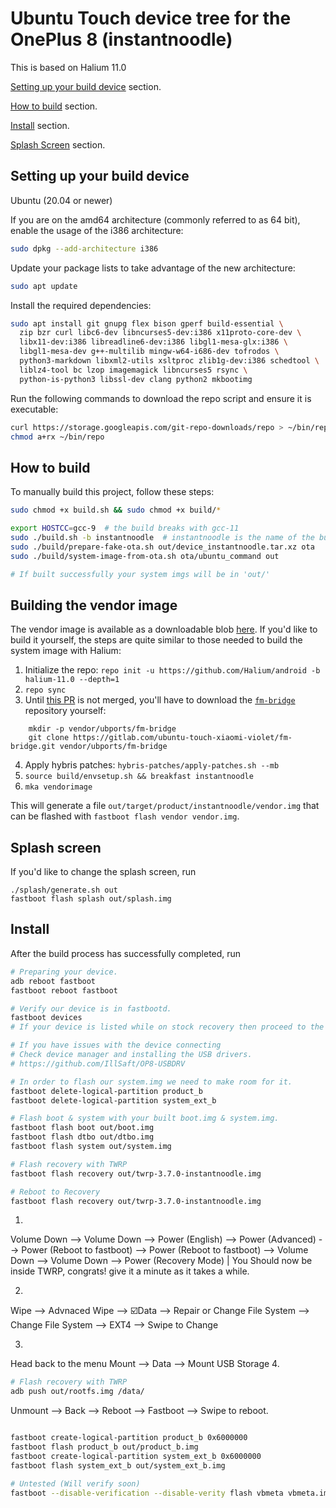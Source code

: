 # Ubuntu Touch device tree for the OnePlus 8 (instantnoodle)

This is based on Halium 11.0

[Setting up your build device](#setting-up-your-build-device) section.

[How to build](#How-to-build) section.

[Install](#install) section.

[Splash Screen](#Splash-screen) section.


## Setting up your build device

Ubuntu (20.04 or newer)

If you are on the amd64 architecture (commonly referred to as 64 bit), enable the usage of the i386 architecture:

```bash
sudo dpkg --add-architecture i386
```

Update your package lists to take advantage of the new architecture:

```bash
sudo apt update
```

Install the required dependencies:

```bash
sudo apt install git gnupg flex bison gperf build-essential \
  zip bzr curl libc6-dev libncurses5-dev:i386 x11proto-core-dev \
  libx11-dev:i386 libreadline6-dev:i386 libgl1-mesa-glx:i386 \
  libgl1-mesa-dev g++-multilib mingw-w64-i686-dev tofrodos \
  python3-markdown libxml2-utils xsltproc zlib1g-dev:i386 schedtool \
  liblz4-tool bc lzop imagemagick libncurses5 rsync \
  python-is-python3 libssl-dev clang python2 mkbootimg 

```

Run the following commands to download the repo script and ensure it is executable:

```bash
curl https://storage.googleapis.com/git-repo-downloads/repo > ~/bin/repo
chmod a+rx ~/bin/repo
```



## How to build

To manually build this project, follow these steps:

```bash
sudo chmod +x build.sh && sudo chmod +x build/*
```

```bash
export HOSTCC=gcc-9  # the build breaks with gcc-11
sudo ./build.sh -b instantnoodle  # instantnoodle is the name of the build directory
sudo ./build/prepare-fake-ota.sh out/device_instantnoodle.tar.xz ota
sudo ./build/system-image-from-ota.sh ota/ubuntu_command out

# If built successfully your system imgs will be in 'out/'
```


## Building the vendor image

The vendor image is available as a downloadable blob
[here](https://github.com/ubuntu-touch-violet/ubuntu-touch-violet/releases/tag/20210510).
If you'd like to build it yourself, the steps are quite similar to those needed
to build the system image with Halium:

1. Initialize the repo: `repo init -u https://github.com/Halium/android -b halium-11.0 --depth=1`
2. `repo sync`
3. Until [this PR](https://github.com/Halium/halium-devices/pull/325) is not
   merged, you'll have to download the
   [`fm-bridge`](https://gitlab.com/ubuntu-touch-xiaomi-violet/fm-bridge)
   repository yourself:
```
    mkdir -p vendor/ubports/fm-bridge
    git clone https://gitlab.com/ubuntu-touch-xiaomi-violet/fm-bridge.git vendor/ubports/fm-bridge
```
4. Apply hybris patches: `hybris-patches/apply-patches.sh --mb`
5. `source build/envsetup.sh && breakfast instantnoodle`
6. `mka vendorimage`

This will generate a file `out/target/product/instantnoodle/vendor.img` that can be
flashed with `fastboot flash vendor vendor.img`.



## Splash screen

If you'd like to change the splash screen, run

```
./splash/generate.sh out
fastboot flash splash out/splash.img
```



## Install

After the build process has successfully completed, run


```bash
# Preparing your device.
adb reboot fastboot
fastboot reboot fastboot

# Verify our device is in fastbootd.
fastboot devices
# If your device is listed while on stock recovery then proceed to the next steps.

# If you have issues with the device connecting 
# Check device manager and installing the USB drivers.
# https://github.com/IllSaft/OP8-USBDRV

# In order to flash our system.img we need to make room for it.
fastboot delete-logical-partition product_b
fastboot delete-logical-partition system_ext_b

# Flash boot & system with your built boot.img & system.img.
fastboot flash boot out/boot.img
fastboot flash dtbo out/dtbo.img
fastboot flash system out/system.img

# Flash recovery with TWRP
fastboot flash recovery out/twrp-3.7.0-instantnoodle.img

# Reboot to Recovery
fastboot flash recovery out/twrp-3.7.0-instantnoodle.img
```

1. 
Volume Down --> Volume Down --> Power (English) --> Power (Advanced) --> Power (Reboot to fastboot) --> Power (Reboot to fastboot) 
--> Volume Down --> Volume Down --> Power (Recovery Mode) | You Should now be inside TWRP, congrats! give it a minute as it takes a while.

2. 
Wipe --> Advnaced Wipe --> ☑️Data --> Repair or Change File System --> Change File System --> EXT4 --> Swipe to Change 

3. 
Head back to the menu
Mount --> Data --> Mount USB Storage
4. 
```bash
# Flash recovery with TWRP
adb push out/rootfs.img /data/
```

Unmount --> Back --> Reboot --> Fastboot --> Swipe to reboot.

```bash

fastboot create-logical-partition product_b 0x6000000
fastboot flash product_b out/product_b.img
fastboot create-logical-partition system_ext_b 0x6000000
fastboot flash system_ext_b out/system_ext_b.img

# Untested (Will verify soon)
fastboot --disable-verification --disable-verity flash vbmeta vbmeta.img

```

